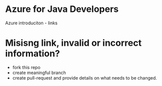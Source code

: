 # Azure for Java Developers

Azure introduciton - links 


# Misisng link, invalid or incorrect information?

  - fork this repo
  - create meaningful branch
  - create pull-request and provide details on what needs to be changed.

